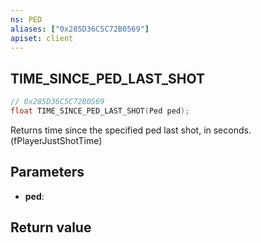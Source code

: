 ```yaml
---
ns: PED
aliases: ["0x285D36C5C72B0569"]
apiset: client
---
```

## TIME_SINCE_PED_LAST_SHOT

```c
// 0x285D36C5C72B0569
float TIME_SINCE_PED_LAST_SHOT(Ped ped);
```

Returns time since the specified ped last shot, in seconds. (fPlayerJustShotTime)

## Parameters
* **ped**:

## Return value
